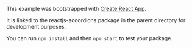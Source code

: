 This example was bootstrapped with [Create React App](https://github.com/facebook/create-react-app).

It is linked to the reactjs-accordions package in the parent directory for development purposes.

You can run `npm install` and then `npm start` to test your package.

